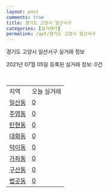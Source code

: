 ```yaml
---
layout: post
comments: true
title: 경기도 고양시 일산서구
categories: [실거래가]
permalink: /apt/경기도 고양시 일산서구
---
```


경기도 고양시 일산서구 실거래 정보

2021년 07월 05일 등록된 실거래 정보: 0건

<script type="text/javascript">
  google.charts.load('current', {'packages':['corechart']});
  google.charts.setOnLoadCallback(drawChart);

  function drawChart() {
    var data = google.visualization.arrayToDataTable([['거래일', '매매', '전월세', '전매'], ['20-07', 764, 647, 3], ['20-08', 481, 594, 1], ['20-09', 473, 530, 0], ['20-10', 584, 629, 0], ['20-11', 1304, 595, 6], ['20-12', 1048, 696, 2], ['21-01', 444, 619, 3], ['21-02', 292, 579, 2], ['21-03', 303, 617, 0], ['21-04', 336, 500, 3], ['21-05', 533, 552, 2], ['21-06', 277, 364, 0], ['21-07', 3, 5, 0]]);

    var options = {
      title: '최근 유형별 거래량 추이',
      legend: { position: 'bottom' }
    };

    var chart = new google.visualization.LineChart(document.getElementById('columnchart_material'));
    chart.draw(data, (options));
  }
</script>

<div id="columnchart_material" style="width: 95%; margin-left: -35px"></div>
<br>
<table class="sortable">
  <tr>
    <td>지역</td>
    <td>오늘 실거래</td>
  </tr>

  
  <tr class="item">
    <td><a href="경기도 고양시 일산서구 일산동">일산동</a></td>
    <td><a href="경기도 고양시 일산서구 일산동">0</a></td>
  </tr>
    

  <tr class="item">
    <td><a href="경기도 고양시 일산서구 주엽동">주엽동</a></td>
    <td><a href="경기도 고양시 일산서구 주엽동">0</a></td>
  </tr>
    

  <tr class="item">
    <td><a href="경기도 고양시 일산서구 탄현동">탄현동</a></td>
    <td><a href="경기도 고양시 일산서구 탄현동">0</a></td>
  </tr>
    

  <tr class="item">
    <td><a href="경기도 고양시 일산서구 대화동">대화동</a></td>
    <td><a href="경기도 고양시 일산서구 대화동">0</a></td>
  </tr>
    

  <tr class="item">
    <td><a href="경기도 고양시 일산서구 덕이동">덕이동</a></td>
    <td><a href="경기도 고양시 일산서구 덕이동">0</a></td>
  </tr>
    

  <tr class="item">
    <td><a href="경기도 고양시 일산서구 가좌동">가좌동</a></td>
    <td><a href="경기도 고양시 일산서구 가좌동">0</a></td>
  </tr>
    

  <tr class="item">
    <td><a href="경기도 고양시 일산서구 구산동">구산동</a></td>
    <td><a href="경기도 고양시 일산서구 구산동">0</a></td>
  </tr>
    

  <tr class="item">
    <td><a href="경기도 고양시 일산서구 법곳동">법곳동</a></td>
    <td><a href="경기도 고양시 일산서구 법곳동">0</a></td>
  </tr>
    


</table>


    